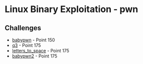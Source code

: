 # Linux Binary Exploitation - pwn

## Challenges

- [babypwn](/pwn/babypwn/README.md)  - Point 150  
- [q3](/pwn/q3/README.md)  - Point 175  
- [letters_to_space](/pwn/letters_to_space/README.md)  - Point 175  
- [babypwn2](/pwn/babypwn2/README.md)  - Point 175   
